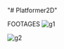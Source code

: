 "# Platformer2D" 

FOOTAGES
![g1](https://github.com/TurkishDeveloper/Platformer2D/assets/38836891/ac4af1a9-850f-4e17-b874-bf2eeedf596e)

![g2](https://github.com/TurkishDeveloper/Platformer2D/assets/38836891/afd02ed6-64a1-4388-b9f2-a7c03f1392c8)
